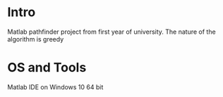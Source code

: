 # Intro
Matlab pathfinder project from first year of university. The nature of the algorithm is greedy

# OS and Tools
Matlab IDE on Windows 10 64 bit

